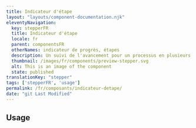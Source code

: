 ```yaml
---
title: Indicateur d'étape
layout: "layouts/component-documentation.njk"
eleventyNavigation:
  key: stepperFR
  title: Indicateur d'étape
  locale: fr
  parent: componentsFR
  otherNames: indicateur de progrès, étapes
  description: Un suivi de l'avancement pour un processus en plusieurs étapes.
  thumbnail: /images/fr/components/preview-stepper.svg
  alt: This is an image of the component
  state: published
translationKey: "stepper"
tags: ['stepperFR', 'usage']
permalink: /fr/composants/indicateur-detape/
date: "git Last Modified"
---
```


## Usage
